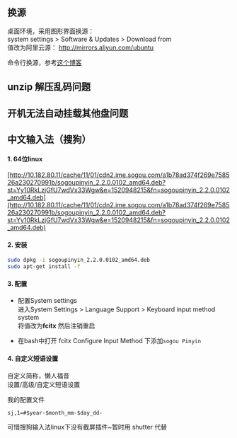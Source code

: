 
## 换源
桌面环境，采用图形界面换源：  
system settings > Software & Updates > Download from  
值改为阿里云源： http://mirrors.aliyun.com/ubuntu

命令行换源，参考[这个博客](http://blog.csdn.net/happywho250/article/details/52506321)


## unzip 解压乱码问题


## 开机无法自动挂载其他盘问题


## 中文输入法（搜狗）
#### 1. 64位linux  
[http://10.182.80.11/cache/11/01/cdn2.ime.sogou.com/a1b78ad374f269e758526a230270991b/sogoupinyin_2.2.0.0102_amd64.deb?st=Yy10RkLzjGfU7wdVx33Wgw&e=1520948215&fn=sogoupinyin_2.2.0.0102_amd64.deb](http://10.182.80.11/cache/11/01/cdn2.ime.sogou.com/a1b78ad374f269e758526a230270991b/sogoupinyin_2.2.0.0102_amd64.deb?st=Yy10RkLzjGfU7wdVx33Wgw&e=1520948215&fn=sogoupinyin_2.2.0.0102_amd64.deb)  

#### 2. 安装
```bash
sudo dpkg -i sogoupinyin_2.2.0.0102_amd64.deb
sudo apt-get install -f
```

#### 3. 配置  
  - 配置System settings  
    进入System Settings > Language Support >  Keyboard input method system  
    将值改为**fcitx**  然后注销重启  

  - 在bash中打开 fcitx Configure
     Input Method 下添加`sogou Pinyin`


#### 4. 自定义短语设置
自定义简称，懒人福音  
设置/高级/自定义短语设置

我的配置文件
```markdown
sj,1=#$year-$month_mm-$day_dd-
```

可惜搜狗输入法linux下没有截屏插件~暂时用 shutter 代替
